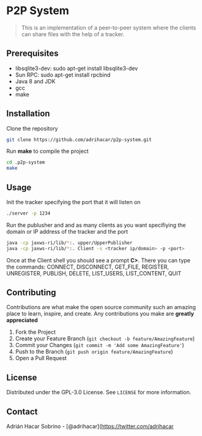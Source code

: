 # P2P System
> This is an implementation of a peer-to-peer system where the clients can share files with the help of a tracker.

## Prerequisites
* libsqlite3-dev: sudo apt-get install libsqlite3-dev
* Sun RPC: sudo apt-get install rpcbind
* Java 8 and JDK
* gcc
* make


## Installation
Clone the repository
```bash
git clone https://github.com/adrihacar/p2p-system.git
```
Run **make** to compile the project
```bash
cd .p2p-system 
make
```

## Usage
Init the tracker specifying the port that it will listen on
```bash
./server -p 1234
```
Run the publusher and and as many clients as you want specifiying the domain or IP address of the tracker and the port 
```bash
java -cp jaxws-ri/lib/*:. upper/UpperPublisher
java -cp jaxws-ri/lib/*:. Client -s <tracker ip/domain> -p <port>
```
Once at the Client shell you should see a prompt **C>**. There you can type the commands: CONNECT, DISCONNECT, GET_FILE, REGISTER, UNREGISTER, PUBLISH, DELETE, LIST_USERS, LIST_CONTENT, QUIT
## Contributing

Contributions are what make the open source community such an amazing place to learn, inspire, and create. Any contributions you make are **greatly appreciated**

1. Fork the Project
2. Create your Feature Branch (`git checkout -b feature/AmazingFeature`)
3. Commit your Changes (`git commit -m 'Add some AmazingFeature'`)
4. Push to the Branch (`git push origin feature/AmazingFeature`)
5. Open a Pull Request

## License

Distributed under the GPL-3.0 License. See `LICENSE` for more information.

## Contact

Adrián Hacar Sobrino - [@adrihacar](https://twitter.com/adrihacar
